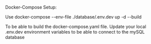 Docker-Compose Setup:

Use docker-compose --env-file ./database/.env.dev up -d --build

To be able to build the docker-compose.yaml file. Update your local .env.dev environment variables to be able to connect to the mySQL database
